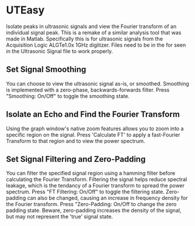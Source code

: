 # UTEasy
Isolate peaks in ultrasonic signals and view the Fourier transform of an individual signal peak.
This is a remake of a similar analysis tool that was made in Matlab.
Specifically this is for ultrasonic signals from the Acquisition Logic ALGTe1.0x 1GHz digitizer.
Files need to be in the for seen in the Ultrasonic Signal file to work properly.

## Set Signal Smoothing
You can choose to view the ultrasonic signal as-is, or smoothed.
Smoothing is implemented with a zero-phase, backwards-forwards filter.
Press "Smoothing: On/Off" to toggle the smoothing state.


## Isolate an Echo and Find the Fourier Transform
Using the graph window's native zoom features allows you to zoom into a specific region on the signal.
Press 'Calculate FT' to apply a fast-Fourier Transform to that region and to view the power spectrum.


## Set Signal Filtering and Zero-Padding
You can filter the specified signal region using a hamming filter before calculating the Fourier Transform.
Filtering the signal helps reduce spectral leakage, which is the tendancy of a Fourier transform to spread the power spectrum.
Press "FT Filtering: On/Off" to toggle the filtering state.
Zero-padding can also be changed, causing an increase in frequency density for the Fourier transform.
Press "Zero-Padding: On/Off to change the zero padding state.
Beware, zero-padding increases the density of the signal, but may not represent the 'true' signal state.


